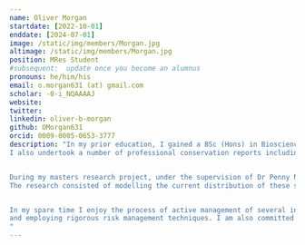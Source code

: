 ```yaml
---
name: Oliver Morgan
startdate: [2022-10-01]
enddate: [2024-07-01]
image: /static/img/members/Morgan.jpg
altimage: /static/img/members/Morgan.jpg
position: MRes Student
#subsequent:  update once you become an alumnus
pronouns: he/him/his
email: o.morgan631 (at) gmail.com
scholar: -0-i_NQAAAAJ
website: 
twitter:
linkedin: oliver-b-morgan
github: OMorgan631
orcid: 0009-0005-0653-3777
description: "In my prior education, I gained a BSc (Hons) in Biosciences at Swansea University, researching the effect that regular habitat disturbance had on grassland habitats. 
I also undertook a number of professional conservation reports including Preliminary Ecological Appraisal Reports, Phase 1 Habitat Surveys and a River Habitat Survey. 


During my masters research project, under the supervision of Dr Penny Neyland and Miguel, I undertook a modelling study to analyze the distribution of nine rare endemic hyperoceanic bryophytes in the UK. 
The research consisted of modelling the current distribution of these species in the UK and the anticipated distributions under a future adverse climate change scenario.  


In my spare time I enjoy the process of active management of several investment portfolios, utilizing optimization strategies 
and employing rigorous risk management techniques. I am also committed to my physical wellbeng through long distance running and weightlifting activities. 
"
---
```

